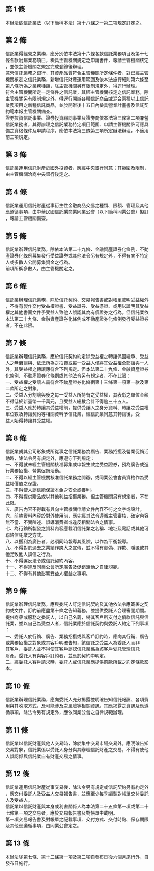 第 1 條
-------
本辦法依信託業法（以下簡稱本法）第十八條之一第二項規定訂定之。

第 2 條
-------
信託業得經營之業務，應分別依本法第十六條各款信託業務項目及第十七  
條各款附屬業務項目，檢具主管機關規定之申請書件，報請主管機關核定  
，並依主管機關之規定完成登錄後辦理。  
兼營信託業務之銀行，其資產品質符合主管機關所定條件者，對已經主管  
機關核定之信託業務，新增信託財產運用範圍及依本法施行細則第六條至  
第八條所為之業務種類，除主管機關另有限制規定外，得逕行辦理。  
符合主管機關所定一定條件之信託業，其經主管機關核定之信託業務，除  
主管機關另有限制規定外，得逕行開辦各種信託商品或混合兩種以上信託  
業務項目之新種信託商品，並於開辦後十五日內檢具營業計畫書及信託契  
約範本報主管機關備查。  
證券投資信託事業、證券投資顧問事業及證券商依本法第三條第二項兼營  
信託業務者，其得辦理之信託業務特定項目範圍、申請主管機關許可應具  
備之資格條件及申請程序，應依本法第三條第三項所定辦法辦理，不適用  
前三項規定。

第 3 條
-------
信託業運用信託財產於國外投資者，應經中央銀行同意；其範圍及限制，  
由主管機關洽商中央銀行後定之。

第 4 條
-------
信託業運用信託財產從事衍生性金融商品交易之種類、限額、管理及其他  
應遵循事項，由中華民國信託業商業同業公會（以下簡稱同業公會）擬訂  
，報請主管機關備查。

第 5 條
-------
信託業辦理信託業務，除依本法第二十九條、金融資產證券化條例、不動  
產證券化條例募集發行受益證券或其他法令另有規定外，不得有向不特定  
人或多數人公開募集資金之行為。  
前項所稱多數人，由主管機關定之。

第 6 條
-------
信託業辦理信託業務，除於信託契約、交易報告書或對帳單載明受益權外  
，不得有製作交付受益權證書、受益證券、受益憑證、或用以證明其受益  
權之其他書面文件予受益人致他人誤認其為有價證券之行為。但信託業依  
本法第二十九條、金融資產證券化條例或不動產證券化條例發行受益證券  
者，不在此限。

第 7 條
-------
信託業辦理信託業務，應於信託契約約定除受益權之轉讓係因繼承、受益  
人之無償讓與、依法所為之拍賣或每一受益人僅將其受益權全部讓與一人  
外，其受益權之轉讓應符合下列規定。但本法第二十九條、金融資產證券  
化條例、不動產證券化條例或其他法令另有規定者，不在此限：  
一、受益權之受讓人需符合不動產證券化條例第十三條第一項第一款及第  
    二款所定之對象。  
二、受益人分割讓與後之每一受益人所持有之受益權，其表彰之單位金額  
    不得低於新臺幣一千萬元，且受益人總數合計不得逾三十五人。  
三、受益人應於轉讓其受益權前，提供受讓人之身分資料、轉讓之受益權  
    單位數及轉讓契約等相關資料予信託業，經信託業同意其轉讓後，受  
    益人始得轉讓其受益權。

第 8 條
-------
信託業就其公司形象或所從事之信託業務為廣告、業務招攬及營業促銷活  
動時，除法令另有規定外，應遵守下列規定：  
一、不得就未經主管機關核准募集或申報生效之受益證券，預為廣告或進  
    行業務招攬、營業促銷活動。  
二、不得以經主管機關核准信託業務之開辦，或同業公會會員資格作為受  
    益權價值之保證。  
三、不得使人誤信能保證本金之安全或獲利。  
四、不得提供贈品或以其他利益招攬業務。但主管機關另有規定者，不在  
    此限。  
五、廣告內容不得載有與向主管機關申請文件內容不符之文字或設計。  
六、前款資料內容於對外使用前，應先經其法令遵循主管審核，確定內容  
    無不當、不實陳述、誤導消費者或違反相關法令之情事。  
七、為行銷所製發之資料內容應載明信託業之名稱、地址及電話或其他可  
    聯絡信託業之方式。  
八、以獲利為廣告者，必須同時報導其風險，以作為平衡報導。  
九、不得對於過去之業績作誇大之宣傳，並不得有虛偽、詐欺、隱匿或其  
    他足致他人誤信之行為。  
十、不得違反法令或信託契約內容。  
十一、不得違反同業公會所定廣告及促銷活動之自律規範。  
十二、不得有其他影響受益人權益之事項。

第 9 條
-------
信託業辦理信託業務，應與委託人訂定信託契約及其他依法令應簽署之契  
約或文件。訂約前應盡第十條之告知義務，並提供委託人合理審閱期間。  
提供商品或服務之委託人，以自己名義，將其客戶所支付之價款信託與信  
託業，並以自己為受益人者，信託業應於信託契約與委託人約定下列事項  
：  
一、委託人於行銷、廣告、業務招攬或與客戶訂約時，應向其行銷、廣告  
    或業務招攬之對象或其客戶明確告知，該信託之受益人為委託人而非  
    其客戶，委託人並不得使其客戶誤認信託業係為該客戶受託管理信託  
    財產。委託人有與客戶訂約者，並應於契約中明定。  
二、經委託人客戶請求時，委託人或信託業應提供前款所載之約定條款影  
    本。

第 10 條
--------
信託業辦理信託業務，應向委託人充分揭露並明確告知信託報酬、各項費  
用與其收取方式，及可能涉及之風險等相關資訊。其應揭露之資訊及應遵  
循事項，除法令另有規定外，應依同業公會之自律規範辦理。

第 11 條
--------
信託業以信託財產與他人交易時，除於集中交易市場交易外，應明確告知  
交易對象，信託業係以受託人身分與其辦理信託財產之交易，不得有使他  
人誤認係與信託業自有財產交易之情事。

第 12 條
--------
信託業運用信託財產從事交易後，除法令另有規定或信託契約另有約定外  
，應交付委託人及受益人交易報告書，並應至少每季編製對帳單交付委託  
人及受益人。  
信託業以信託財產與本身或利害關係人為本法第二十五條第一項或第二十  
七條第一項之交易者，應於交易報告書及對帳單中載明。  
第一項交易報告書及對帳單之記載事項、交付方式、交付時點、保存期限  
及其他應遵循事項，由同業公會定之。

第 13 條
--------
本辦法除第七條、第十二條第一項及第二項自發布日後六個月施行外，自  
發布日施行。

